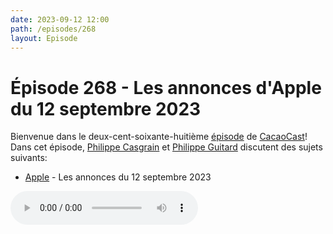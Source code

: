 ```yaml
---
date: 2023-09-12 12:00
path: /episodes/268
layout: Episode
---
```

# Épisode 268 - Les annonces d'Apple du 12 septembre 2023
<p>Bienvenue dans le deux-cent-soixante-huiti&egrave;me&nbsp;<a href="https://archive.org/download/cacaocast/cacaocast_268.mp3" title="CacaoCast Episode 268">épisode</a> de <a href="https://mastodon.world/@cacaocast" title="CacaoCast sur Mastodon.world">CacaoCast</a>! Dans cet épisode, <a href="https://mastodon.social/@philippec" title="Philippe Casgrain sur Mastodon.social">Philippe Casgrain</a> et <a href="https://mastodon.social/@philippeguitard" title="Philippe Guitard sur Mastodon.social">Philippe Guitard</a> discutent des sujets suivants:</p>
<ul>
<li><a href="https://podcasts.apple.com/ca/podcast/apple-event-september-12/id275834665?i=1000627642149" title="Apple">Apple</a> - Les annonces du 12 septembre 2023</li>
</ul>
<p><audio controls><source src="https://archive.org/download/cacaocast/cacaocast_268.mp3" type="audio/mpeg"><source src="https://archive.org/download/cacaocast/cacaocast_268.mp3" type="audio/mp4">Votre navigateur ne supporte pas l'élément audio / Your browser does not support the audio element.</audio></p>
